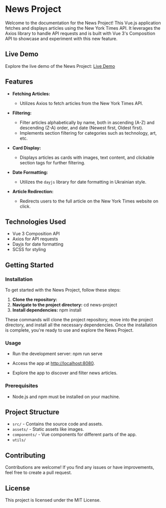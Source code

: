 # News Project

Welcome to the documentation for the News Project! This Vue.js application fetches and displays articles using the New York Times API. It leverages the Axios library to handle API requests and is built with Vue 3's Composition API to showcase and experiment with this new feature.

## Live Demo

Explore the live demo of the News Project: [Live Demo](https://melodious-kataifi-64644e.netlify.app/)

## Features

- **Fetching Articles:**
  - Utilizes Axios to fetch articles from the New York Times API.

- **Filtering:**
  - Filter articles alphabetically by name, both in ascending (A-Z) and descending (Z-A) order, and date (Newest first, Oldest first).
  - Implements section filtering for categories such as technology, art, etc.

- **Card Display:**
  - Displays articles as cards with images, text content, and clickable section tags for further filtering.

- **Date Formatting:**
  - Utilizes the `dayjs` library for date formatting in Ukrainian style.

- **Article Redirection:**
  - Redirects users to the full article on the New York Times website on click.

## Technologies Used

- Vue 3 Composition API
- Axios for API requests
- Dayjs for date formatting
- SCSS for styling

## Getting Started

### Installation

To get started with the News Project, follow these steps:

1. **Clone the repository:**
2. **Navigate to the project directory:** cd news-project
3. **Install dependencies:**  npm install

These commands will clone the project repository, move into the project directory, and install all the necessary dependencies. Once the installation is complete, you're ready to use and explore the News Project.

### Usage

- Run the development server:
  npm run serve
  
- Access the app at [http://localhost:8080](http://localhost:8080).
- Explore the app to discover and filter news articles.


### Prerequisites
- Node.js and npm must be installed on your machine.

 ## Project Structure

- `src/` - Contains the source code and assets.
- `assets/` - Static assets like images.
- `components/` - Vue components for different parts of the app.
- `utils/` 

## Contributing

Contributions are welcome! If you find any issues or have improvements, feel free to create a pull request.

## License

This project is licensed under the MIT License.
